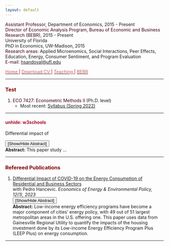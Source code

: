 ```yaml
---
layout: default
---
```


<script>
    function expandIt(id) {
      var linkObj = document.getElementById(id+"_link");
      var textObj = document.getElementById(id);
      if (textObj.style.display == "block") {
        textObj.style.display   = "none";
        linkObj.innerHTML       = "Show Abstract";
        linkObj.style.color = "#48AE00";   
      } else {
        textObj.style.display   = "block";
        linkObj.innerHTML       = "Hide Abstract";
	   linkObj.style.color = "#48AE00";  
      }
    }
</script>


<script type="text/javascript">
  function unhide(divID) {
    var item = document.getElementById(divID);
    if (item) {
      item.className=(item.className=='hidden')?'unhidden':'hidden';
    }
  }
</script>


<span style="color: #3F000F"> Assistant Professor, </span> Department of Economics, 2015 - Present  
<span style="color: #3F000F"> Director of Economic Analysis Program, Bureau of Economic and Business Research (BEBR), </span>  2015 - Present  
University of Florida  
PhD in Economics, UW-Madison, 2015  
<span style="color: #3F000F"> Research areas: </span> Applied Microenomics, Social Interactions, Peer Effects, Education, Energy, Consumer Sentiment, and Program Evaluation  
<span style="color: #3F000F"> E-mail: </span> [hsandoval@ufl.edu](mailto:hsandoval@ufl.edu) 

[<span style="color: IndianRed"> Home </span>](index.html) <span style="color: #A70D2A"> &#124; </span> <a href="https://hhsandoval.github.io/CVHHSG.pdf" target="_blank"> <span style="color: IndianRed"> Download CV </span> </a> <span style="color: #A70D2A"> &#124; </span> [<span style="color: IndianRed"> Teaching </span>](teaching.html) <span style="color: #A70D2A"> &#124; </span> [<span style="color: IndianRed"> BEBR </span>](bebr.html)

* * *

### <span style="color: maroon"> Test </span>

1. <span style="color: #3F000F"> ECO 7427: Econometric Methods II </span> (Ph.D. level) 
    * Most recent: [Syllabus (Spring 2022)](https://hhsandoval.github.io/E7427S2022.pdf)

* * *

#### <span style="color: #A70D2A"> unhide: w3schools </span>

<p> Differential impact of  </p>
<button onclick="myFunction()"> [Show/Hide Abstract] </button>
<div id="myDIV">
<b>Abstract:</b> This paper study ... 
</div>

<script>
function myFunction() {
  var x = document.getElementById("myDIV");
  if (x.style.display === "none") {
    x.style.display = "block";
  } else {
    x.style.display = "none";
  }
}
</script>

* * *

### <span style="color: maroon"> Refereed Publications </span>

1. [Differential Impact of COVID-19 on the Energy Consumption of Residential and Business Sectors](http://www.iaee.org/eeep/issue/450)  
   with Pedro Hancevic. *Economics of Energy & Environmental Policy, 12(1), 2023* <br>
   <button onclick="myFunction()"> [Show/Hide Abstract] </button>
   <div id="myDIV">
   <b>Abstract:</b> Low-income energy efficiency programs have become a major component of cities’ energy policy, with 49 out of 51 largest metropolitan areas in the U.S. offering one. This paper uses data from Gainesville Regional Utility to quantify the impacts of the housing investment done by its Low-income Energy Efficiency Program Plus (LEEP Plus) on energy consumption. 
   </div>

* * *

 <!-- view-source:http://davidyyang.com/

#### <span style="color: #A70D2A"> unhide: real </span>

<p style="font-weight:600"> Syllabus </p>
<p style="padding-left:30px;padding-bottom:0px;margin-top:-3px;font-size:11px">Hector H. Sandoval</p>  <br>
<p style="padding-left:30px;padding-bottom:10px;margin-top:-1px;font-size:11px;"> <a href="javascript:unhide('ABShhsg');">[Show/Hide Abstract]</a> <br>
<a href="https://hhsandoval.github.io/E7427S2022.pdf" target="_blank">[Most recent: Spring 2022]</a> <br>
<div id="ABShhsg" class="hidden"> Abstract: data analysis showing X + Y.
</div>
</p>

#### <span style="color: teal"> unhide: another version </span>

<p> <a href="https://hhsandoval.github.io/E7427S2022.pdf" target="_blank"> Syllabus </a> by Hector <br> 
<a href="javascript:unhide('balls');"> [Show/Hide Abstract} </a>
<div id="balls" class="abstract" style="display:none;"> Abstract: data analysis showing X + Y.
</div>
</p>

<p style="margin-bottom: 10"> &nbsp; &nbsp; 1. &nbsp; <a href="https://hhsandoval.github.io/E7427S2022.pdf"> Syllabus </a> <br> 
&nbsp; &nbsp; &nbsp; &nbsp; &nbsp; <font color=FF4F00> <i> University of Florida. </i></font>  &nbsp; &nbsp; &nbsp; &nbsp; <br> 
<font size="2">[<a id="hhsg_link" href="javascript:expandIt('hhsg');" font size="2"; style="color: #48AE00"> Show Abstract</a>]<br /> <div id="hhsg" style="display: none" class="abstract">
<p style="margin-left:4em; margin-right: 45%; text-align:justify" > <b> Abstract: </b> 
Hola, me llamo Hector. </div> </p> </font size="3">
-->








 

   
   
   
   
   
